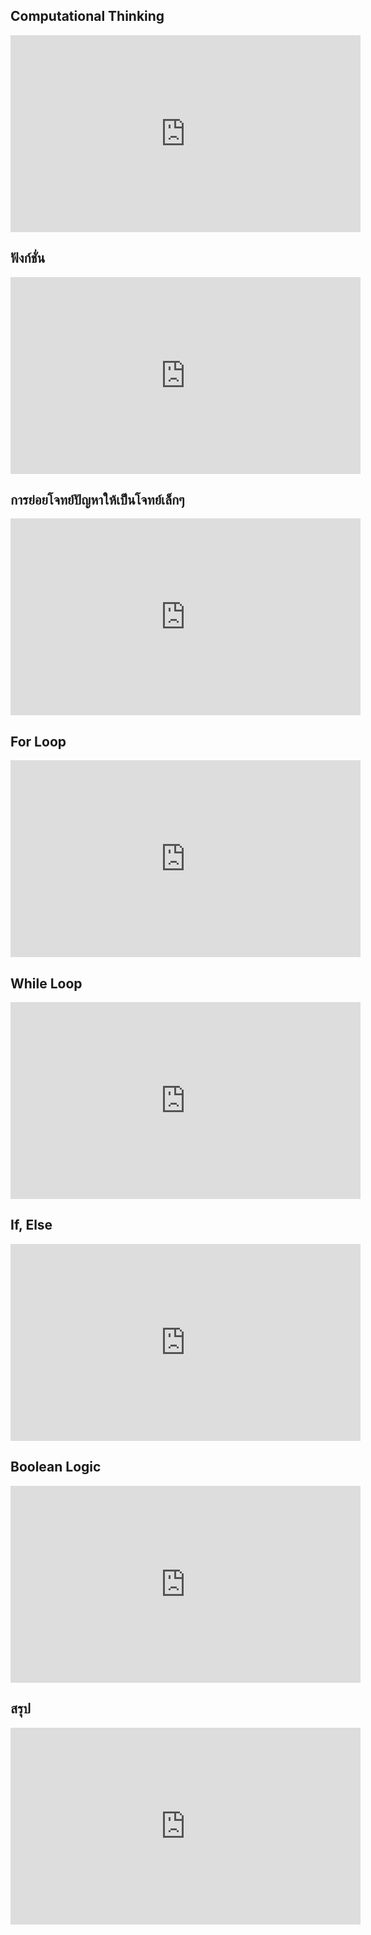 ## Computational Thinking
<iframe width="560" height="315" src="https://www.youtube.com/embed/f3-K5UqWUQI" title="YouTube video player" frameborder="0" allow="accelerometer; autoplay; clipboard-write; encrypted-media; gyroscope; picture-in-picture" allowfullscreen></iframe>

## ฟังก์ชั่น
<iframe width="560" height="315" src="https://www.youtube.com/embed/jZj6_yVb5Ys" title="YouTube video player" frameborder="0" allow="accelerometer; autoplay; clipboard-write; encrypted-media; gyroscope; picture-in-picture" allowfullscreen></iframe>

## การย่อยโจทย์ปัญหาให้เป็นโจทย์เล็กๆ
<iframe width="560" height="315" src="https://www.youtube.com/embed/oiW1zz0pIlU" title="YouTube video player" frameborder="0" allow="accelerometer; autoplay; clipboard-write; encrypted-media; gyroscope; picture-in-picture" allowfullscreen></iframe>

## For Loop
<iframe width="560" height="315" src="https://www.youtube.com/embed/vVdd4sm3dPY" title="YouTube video player" frameborder="0" allow="accelerometer; autoplay; clipboard-write; encrypted-media; gyroscope; picture-in-picture" allowfullscreen></iframe>

## While Loop
<iframe width="560" height="315" src="https://www.youtube.com/embed/JY0Rh1C4at0" title="YouTube video player" frameborder="0" allow="accelerometer; autoplay; clipboard-write; encrypted-media; gyroscope; picture-in-picture" allowfullscreen></iframe>

## If, Else
<iframe width="560" height="315" src="https://www.youtube.com/embed/26O4PGmf51c" title="YouTube video player" frameborder="0" allow="accelerometer; autoplay; clipboard-write; encrypted-media; gyroscope; picture-in-picture" allowfullscreen></iframe>

## Boolean Logic
<iframe width="560" height="315" src="https://www.youtube.com/embed/WSTLHQJUtdo" title="YouTube video player" frameborder="0" allow="accelerometer; autoplay; clipboard-write; encrypted-media; gyroscope; picture-in-picture" allowfullscreen></iframe>

## สรุป
<iframe width="560" height="315" src="https://www.youtube.com/embed/MV65VN2r7NA" title="YouTube video player" frameborder="0" allow="accelerometer; autoplay; clipboard-write; encrypted-media; gyroscope; picture-in-picture" allowfullscreen></iframe>